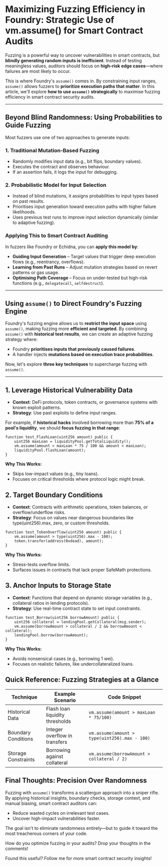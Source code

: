 # Maximizing Fuzzing Efficiency in Foundry: Strategic Use of vm.assume() for Smart Contract Audits

Fuzzing is a powerful way to uncover vulnerabilities in smart contracts, but **blindly generating random inputs is inefficient**. Instead of testing meaningless values, auditors should focus on **high-risk edge cases**—where failures are most likely to occur.

This is where Foundry's `assume()` comes in. By constraining input ranges, `assume()` allows fuzzers to **prioritize execution paths that matter**. In this article, we'll explore **how to use `assume()` strategically** to maximise fuzzing efficiency in smart contract security audits.

---

## Beyond Blind Randomness: Using Probabilities to Guide Fuzzing

Most fuzzers use one of two approaches to generate inputs:

### 1. Traditional Mutation-Based Fuzzing
- Randomly modifies input data (e.g., bit flips, boundary values).
- Executes the contract and observes behaviour.
- If an assertion fails, it logs the input for debugging.

### 2. Probabilistic Model for Input Selection
- Instead of blind mutations, it assigns probabilities to input types based on past results.
- Prioritises input generation toward execution paths with higher failure likelihoods.
- Uses previous test runs to improve input selection dynamically (similar to adaptive fuzzing).

### Applying This to Smart Contract Auditing

In fuzzers like Foundry or Echidna, you can **apply this model by**:
- **Guiding Input Generation** – Target values that trigger deep execution flows (e.g., reentrancy, overflows).
- **Learning from Past Runs** – Adjust mutation strategies based on revert patterns or gas usage.
- **Optimising Path Coverage** – Focus on under-tested but high-risk functions (e.g., `delegatecall`, `selfdestruct`).

---

## Using `assume()` to Direct Foundry's Fuzzing Engine

Foundry's fuzzing engine allows us to **restrict the input space** using `assume()`, making fuzzing more **efficient and targeted**. By combining `assume()` with **historical test results**, we can create an adaptive fuzzing strategy where:
- Foundry **prioritises inputs that previously caused failures**.
- A handler injects **mutations based on execution trace probabilities**.

Now, let's explore **three key techniques** to supercharge fuzzing with `assume()`.

---

## 1. Leverage Historical Vulnerability Data

- **Context**: DeFi protocols, token contracts, or governance systems with known exploit patterns.
- **Strategy**: Use past exploits to define input ranges.

For example, if **historical hacks** involved borrowing more than **75% of a pool's liquidity**, we should **focus fuzzing in that range**:

```solidity
function test_FlashLoan(uint256 amount) public {
    uint256 maxLoan = liquidityPool.getTotalLiquidity();
    vm.assume(amount > maxLoan * 75 / 100 && amount < maxLoan);
    liquidityPool.flashLoan(amount);
}
```

**Why This Works:**
- Skips low-impact values (e.g., tiny loans).
- Focuses on critical thresholds where protocol logic might break.

## 2. Target Boundary Conditions

- **Context**: Contracts with arithmetic operations, token balances, or overflow/underflow risks.
- **Strategy**: Focus on values near dangerous boundaries like type(uint256).max, zero, or custom thresholds.

```solidity
function test_TokenOverflow(uint256 amount) public {
    vm.assume(amount > type(uint256).max - 100);
    token.transfer(address(0xdead), amount);
}
```

**Why This Works:**
- Stress-tests overflow limits.
- Surfaces issues in contracts that lack proper SafeMath protections.

## 3. Anchor Inputs to Storage State

- **Context**: Functions that depend on dynamic storage variables (e.g., collateral ratios in lending protocols).
- **Strategy**: Use real-time contract state to set input constraints.

```solidity
function test_Borrow(uint256 borrowAmount) public {
    uint256 collateral = lendingPool.getCollateral(msg.sender);
    vm.assume(borrowAmount > collateral / 2 && borrowAmount < collateral);
    lendingPool.borrow(borrowAmount);
}
```

**Why This Works:**
- Avoids nonsensical cases (e.g., borrowing 1 wei).
- Focuses on realistic failures, like undercollateralized loans.

## Quick Reference: Fuzzing Strategies at a Glance

| Technique | Example Scenario | Code Snippet |
|-----------|------------------|--------------|
| Historical Data | Flash loan liquidity thresholds | `vm.assume(amount > maxLoan * 75/100)` |
| Boundary Conditions | Integer overflow in transfers | `vm.assume(amount > type(uint256).max - 100)` |
| Storage Constraints | Borrowing against collateral | `vm.assume(borrowAmount > collateral / 2)` |

## Final Thoughts: Precision Over Randomness

Fuzzing with `assume()` transforms a scattergun approach into a sniper rifle. By applying historical insights, boundary checks, storage context, and manual biasing, smart contract auditors can:
- Reduce wasted cycles on irrelevant test cases.
- Uncover high-impact vulnerabilities faster.

The goal isn't to eliminate randomness entirely—but to guide it toward the most treacherous corners of your code.

How do you optimize fuzzing in your audits? Drop your thoughts in the comments!

Found this useful? Follow me for more smart contract security insights!

